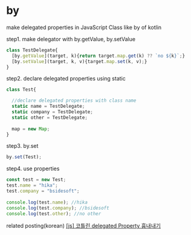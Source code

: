 # by
make delegated properties in JavaScript Class like by of kotlin 

step1. make delegator with by.getValue, by.setValue
```js
class TestDelegate{
  [by.getValue](target, k){return target.map.get(k) ?? `no ${k}`;}
  [by.setValue](target, k, v){target.map.set(k, v);}
}
```

step2. declare delegated properties using static
```js
class Test{

  //declare delegated properties with class name
  static name = TestDelegate;
  static company = TestDelegate;
  static other = TestDelegate;
  
  map = new Map;
}
```

step3. by.set
```js
by.set(Test);
```

step4. use properties
```js
const test = new Test;
test.name = "hika";
test.company = "bsidesoft";
 
console.log(test.name); //hika
console.log(test.company); //bsidesoft
console.log(test.other); //no other
```

related posting(korean)
<a href="https://www.bsidesoft.com/8312" target="_blank">[js] 코틀린 delegated Property 흉내내기</a>
